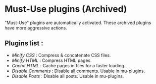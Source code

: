 Must-Use plugins (Archived)
=================

"Must-Use" plugins are automatically activated. These archived plugins have more aggressive actions.

Plugins list :
---

* *Minify CSS* : Compress & concatenate CSS files.
* *Minify HTML* : Compress HTML pages.
* *Cache HTML* : Cache pages in files for a faster loading.
* *Disable Comments* : Disable all comments. Usable in mu-plugins.
* *Disable Posts* : Disable all posts. Usable in mu-plugins.